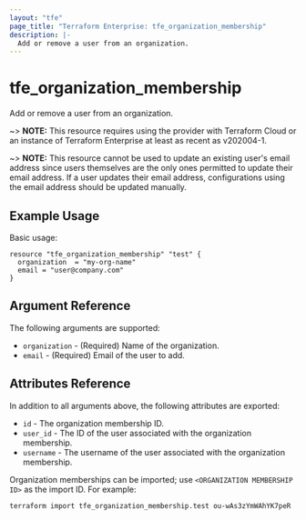 ```yaml
---
layout: "tfe"
page_title: "Terraform Enterprise: tfe_organization_membership"
description: |-
  Add or remove a user from an organization.
---
```


# tfe_organization_membership

Add or remove a user from an organization.

~> **NOTE:** This resource requires using the provider with Terraform Cloud or
an instance of Terraform Enterprise at least as recent as v202004-1.

~> **NOTE:** This resource cannot be used to update an existing user's email address
since users themselves are the only ones permitted to update their email address.
If a user updates their email address, configurations using the email address should
be updated manually.

## Example Usage

Basic usage:

```hcl
resource "tfe_organization_membership" "test" {
  organization  = "my-org-name"
  email = "user@company.com"
}
```

## Argument Reference

The following arguments are supported:

* `organization` - (Required) Name of the organization.
* `email` - (Required) Email of the user to add.

## Attributes Reference

In addition to all arguments above, the following attributes are exported:

* `id` - The organization membership ID.
* `user_id` - The ID of the user associated with the organization membership.
* `username` - The username of the user associated with the organization membership.

Organization memberships can be imported; use `<ORGANIZATION MEMBERSHIP ID>` as the import ID. For
example:

```shell
terraform import tfe_organization_membership.test ou-wAs3zYmWAhYK7peR
```
